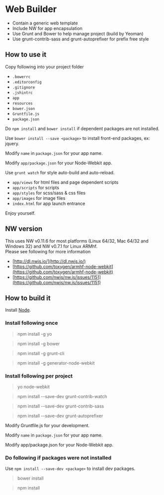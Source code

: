 # Web Builder

- Contain a generic web template
- Include NW for app encapsulation
- Use Grunt and Bower to help manage project (build by Yeoman)
- Use grunt-contrib-sass and grunt-autoprefixer for prefix free style

## How to use it

Copy following into your project folder

- `.bowerrc`
- `.editorconfig`
- `.gitignore`
- `.jshintrc`
- `app`
- `resources`
- `bower.json`
- `Gruntfile.js`
- `package.json`

Do `npm install` and `bower install` if dependent packages are not installed.

Use `bower install --save <package>` to install front-end packages, ex: jquery.

Modify `name` in `package.json` for your app name.

Modify `app/package.json` for your Node-Webkit app.

Use `grunt watch` for style auto-build and auto-reload.

- `app/views` for html files and page dependent scripts
- `app/scripts` for scripts
- `app/styles` for scss/sass & css files
- `app/images` for image files
- `index.html` for app launch entrance

Enjoy yourself.

## NW version

This uses NW v0.11.6 for most platforms (Linux 64/32, Mac 64/32 and Windows 32) and NW v0.7.1 for Linux ARMhf.  
Please see following for more information

- [http://dl.nwjs.io/](http://dl.nwjs.io/)
- [https://github.com/toxygen/armhf-node-webkit](https://github.com/toxygen/armhf-node-webkit)
- [https://github.com/nwjs/nw.js/issues/1151](https://github.com/nwjs/nw.js/issues/1151)

## How to build it

Install [Node](http://nodejs.org/).

### Install following once

> npm install -g yo

> npm install -g bower

> npm install -g grunt-cli

> npm install -g generator-node-webkit

### Install following per project

> yo node-webkit

> npm install --save-dev grunt-contrib-watch

> npm install --save-dev grunt-contrib-sass

> npm install --save-dev grunt-autoprefixer

Modify Gruntfile.js for your development.

Modify `name` in `package.json` for your app name.

Modify app/package.json for your Node-Webkit app.

### Do following if packages were not installed

Use `npm install --save-dev <package>` to install dev packages.

> bower install

> npm install
